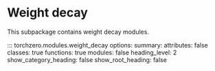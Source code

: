 # Weight decay

This subpackage contains weight decay modules.

::: torchzero.modules.weight_decay
    options:
        summary:
            attributes: false
            classes: true
            functions: true
            modules: false
        heading_level: 2
        show_category_heading: false
        show_root_heading: false
